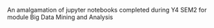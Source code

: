 An amalgamation of jupyter notebooks completed during Y4 SEM2 for module Big Data Mining and Analysis
